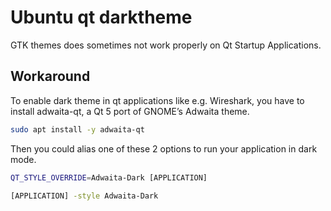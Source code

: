 # Ubuntu qt darktheme

GTK themes does sometimes not work properly on Qt Startup Applications.

## Workaround

To enable dark theme in qt applications like e.g. Wireshark, you have to install adwaita-qt, a Qt 5 port of GNOME’s Adwaita theme.

```bash
sudo apt install -y adwaita-qt
```
Then you could alias one of these 2 options to run your application in dark mode.

```bash
QT_STYLE_OVERRIDE=Adwaita-Dark [APPLICATION]

[APPLICATION] -style Adwaita-Dark
```